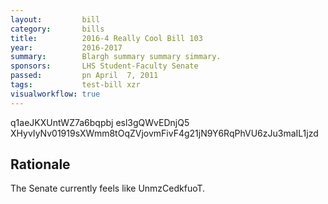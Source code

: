 ```yaml
---
layout:         bill
category:       bills
title:          2016-4 Really Cool Bill 103
year:           2016-2017
summary:        Blargh summary summary simmary.
sponsors:       LHS Student-Faculty Senate
passed:         pn April  7, 2011
tags:           test-bill xzr
visualworkflow: true
---
```



q1aeJKXUntWZ7a6bqpbj esl3gQWvEDnjQ5 XHyvIyNv01919sXWmm8tOqZVjovmFivF4g21jN9Y6RqPhVU6zJu3maIL1jzd 




Rationale
---------
The Senate currently feels like UnmzCedkfuoT.
